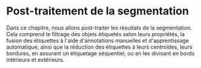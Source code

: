 # Post-traitement de la segmentation

Dans ce chapitre, nous allons post-traiter les résultats de la segmentation. Cela comprend le filtrage des objets étiquetés selon leurs propriétés, la fusion des étiquettes à l'aide d'annotations manuelles et d'apprentissage automatique, ainsi que la réduction des étiquettes à leurs centroïdes, leurs bordures, en assurant un étiquetage séquentiel, ou en les divisant en bords intérieurs et extérieurs.